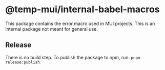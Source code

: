 # @temp-mui/internal-babel-macros

This package contains the error macro used in MUI projects.
This is an internal package not meant for general use.

## Release

There is no build step.
To publish the package to npm, run: `pnpm release:publish`
